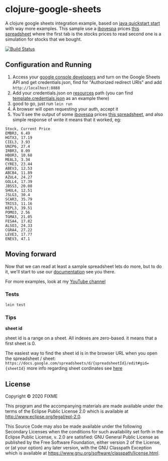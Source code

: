 # clojure-google-sheets

A clojure google sheets integration example, based on [java quickstart start](https://developers.google.com/sheets/api/quickstart/java) with way more examples.
This sample use a [ibovespa](http://www.b3.com.br/en_us/market-data-and-indices/indices/broad-indices/ibovespa.htm) prices [this spreadsheet](https://docs.google.com/spreadsheets/d/1WNJ-c4qY3qZbnxTOaS9XsEnRJnO6_aO58V_e109U9Ig/edit#gid=0) where the first tab is the stocks prices to read second one is a simulation for stocks that we bought.  

[![Build Status](https://travis-ci.org/pvgomes/clojure-google-sheets.svg?branch=master)](https://travis-ci.org/pvgomes/clojure-google-sheets)

## Configuration and Running

1. Access your [google console developers](https://console.developers.google.com/) and turn on the Google Sheets API and get credentials.json, find for "Authorized redirect URIs" and add `http://localhost:8888`
2. Add your credentials.json on [resources](./resources) path (you can find [template.credentials.json](./resources/template.credentials.json) as an example there)
3. good to go, just run `lein run`
4. A browser will open requesting your auth, accept it
5. You'll see the output of some [ibovespa](http://www.b3.com.br/en_us/market-data-and-indices/indices/broad-indices/ibovespa.htm) prices [this spreadsheet](https://docs.google.com/spreadsheets/d/1WNJ-c4qY3qZbnxTOaS9XsEnRJnO6_aO58V_e109U9Ig/edit#gid=0), and also simple response of write it means that it worked, eg:
```
Stock, Current Price
EMBR3, 6.49
HGTX3, 17.19
CIEL3, 3.93
UNIP6, 27.4
IRBR3, 8.09
HBOR3, 10.68
MEAL3, 3.34
CYRE3, 23.44
ABEV3, 12.53
ABCB4, 11.89
AZUL4, 24.27
GOLL4, 17.39
JBSS3, 20.08
SHUL4, 12.51
JSLG3, 30.4
SCAR3, 35.79
TRIS3, 11.16
KEPL3, 39.51
POMO3, 2.56
TGMA3, 21.05
FESA4, 17.82
ALSO3, 24.33
CGRA4, 27.22
LEVE3, 17.77
ENEV3, 47.1
```

## Moving forward
Now that we can read at least a sample spreadsheet lets do more, but to do it, we'll start to use our [documentation](./doc/intro.md) see you there.

For more examples, look at my [YouTube channel](https://www.youtube.com/channel/UCH6lFcii0mXxcZkDg9AUurw)

### Tests
```
lein test
```

### Tips

**sheet id**

sheet id is a range on a sheet. All indexes are zero-based. it means that a first sheet is 0.

The easiest way to find the sheet id is in the browser URL when you open the spreadsheet / sheet: `https://docs.google.com/spreadsheets/d/{spreadsheetId}/edit#gid={sheetId}`
more info regarding sheet cordinates see [here](https://developers.google.com/resources/api-libraries/documentation/sheets/v4/csharp/latest/classGoogle_1_1Apis_1_1Sheets_1_1v4_1_1Data_1_1GridRange.html)

## License

Copyright © 2020 FIXME

This program and the accompanying materials are made available under the
terms of the Eclipse Public License 2.0 which is available at
http://www.eclipse.org/legal/epl-2.0.

This Source Code may also be made available under the following Secondary
Licenses when the conditions for such availability set forth in the Eclipse
Public License, v. 2.0 are satisfied: GNU General Public License as published by
the Free Software Foundation, either version 2 of the License, or (at your
option) any later version, with the GNU Classpath Exception which is available
at https://www.gnu.org/software/classpath/license.html.
